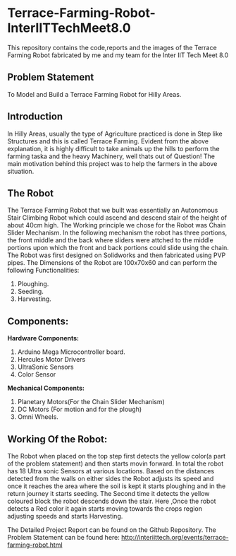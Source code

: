 # Terrace-Farming-Robot-InterIITTechMeet8.0
This repository contains the code,reports and the images of the Terrace Farming Robot fabricated by me and my team for the Inter IIT Tech Meet 8.0

## Problem Statement
To Model and Build a Terrace Farming Robot for Hilly Areas.

## Introduction
In Hilly Areas, usually the type of Agriculture practiced is done in Step like Structures and this is called Terrace Farming.
Evident from the above explanation, it is highly difficult to take animals up the hills to perform the farming taska and the heavy Machinery, well thats out of Question!
The main motivation behind this project was to help the farmers in the above situation.

## The Robot
The Terrace Farming Robot that we built was essentially an Autonomous Stair Climbing Robot which could ascend and descend stair of the height of about 40cm high. 
The Working principle we chose for the Robot was Chain Slider Mechanism. In the following mechanism the robot has three portions, the front middle and the back where sliders were attched to the middle portions upon which the front and back portions could slide using the chain.
The Robot was first designed on Solidworks and then fabricated using PVP pipes.
The Dimensions of the Robot are 100x70x60 and can perform the following Functionalities:
1) Ploughing.
2) Seeding.
3) Harvesting.

## Components:

 **Hardware Components:**
 1) Arduino Mega Microcontroller board.
 2) Hercules Motor Drivers
 3) UltraSonic Sensors
 4) Color Sensor
 
 **Mechanical Components:**
 1) Planetary Motors(For the Chain Slider Mechanism)
 2) DC Motors (For motion and for the plough)
 3) Omni Wheels.
 
## Working Of the Robot:

The Robot when placed on the top step first detects the yellow color(a part of the problem statement) and then starts movin forward. In total the robot has 18 Ultra sonic Sensors at various locations. Based on the distances detected from the walls on either sides the Robot adjusts its speed and once it reaches the area where the soil is kept it starts ploughing and in the return journey it starts seeding. 
The Second time it detects the yellow coloured block the robot descends down the stair. Here ,Once the robot detects a Red color it again starts moving towards the crops region adjusting speeds and starts Harvesting.

The Detailed Project Report can be found on the Github Repository.
The Problem Statement can be found here:
http://interiittech.org/events/terrace-farming-robot.html
























































